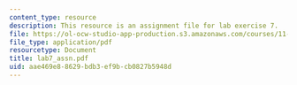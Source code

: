 ```yaml
---
content_type: resource
description: This resource is an assignment file for lab exercise 7.
file: https://ol-ocw-studio-app-production.s3.amazonaws.com/courses/11-520-a-workshop-on-geographic-information-systems-fall-2005/aae469e88629bdb3ef9bcb0827b5948d_lab7_assn.pdf
file_type: application/pdf
resourcetype: Document
title: lab7_assn.pdf
uid: aae469e8-8629-bdb3-ef9b-cb0827b5948d
---
```

